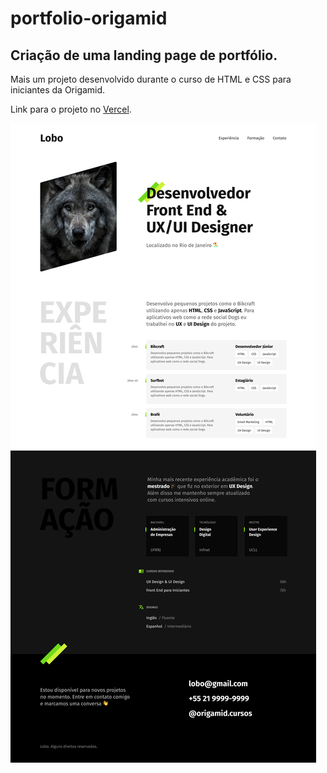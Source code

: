 # portfolio-origamid

## Criação de uma landing page de portfólio.

Mais um projeto desenvolvido durante o curso de HTML e CSS para iniciantes da Origamid.

Link para o projeto no [Vercel](https://portfolio-origamid-blond.vercel.app/).

![Portfolio](./img/site.png)
